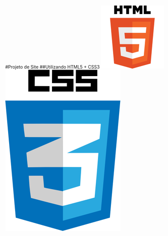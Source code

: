 #Projeto de Site
##Utilizando HTML5 + CSS3
![](https://github.com/Thiagosilvajesus/Projeto-WebSite---Nodeshop/blob/master/img/HTML5.png)
![](https://github.com/Thiagosilvajesus/Projeto-WebSite---Nodeshop/blob/master/img/css3.png)